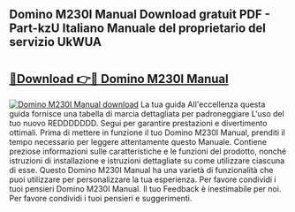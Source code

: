 ## Domino M230I Manual Download gratuit PDF - Part-kzU Italiano Manuale del proprietario del servizio UkWUA

# <h2><a href="http://dfblr86.blite.top/?on=Domino+M230I+Manual">🔗Download 👉🔴 Domino M230I Manual</a></h2>

[![Domino M230I Manual download](https://i.imgur.com/lujVjoI.png)](http://dfblr86.blite.top/?on=Domino+M230I+Manual)
La tua guida All'eccellenza questa guida fornisce una tabella di marcia dettagliata per padroneggiare L'uso del tuo nuovo REDDDDDDD. Segui per garantire prestazioni e divertimento ottimali. Prima di mettere in funzione il tuo Domino M230I Manual, prenditi il tempo necessario per leggere attentamente questo Manuale. Contiene preziose informazioni sulle caratteristiche e le funzioni del prodotto, nonché istruzioni di installazione e istruzioni dettagliate su come utilizzare ciascuna di esse. Questo Domino M230I Manual ha una varietà di funzionalità che puoi utilizzare per personalizzare la tua esperienza. Per favore condividi i tuoi pensieri Domino M230I Manual. Il tuo Feedback è inestimabile per noi. Per favore condividi i tuoi pensieri e suggerimenti.
